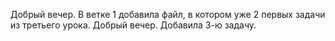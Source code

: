 Добрый вечер. В ветке 1 добавила файл, в котором уже 2 первых задачи из третьего урока.
Добрый вечер. Добавила 3-ю задачу.
